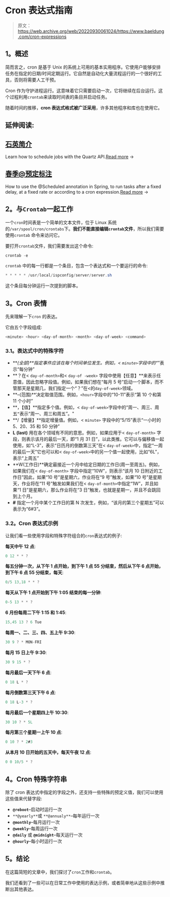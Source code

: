 # Cron 表达式指南

> 原文：<https://web.archive.org/web/20220930061024/https://www.baeldung.com/cron-expressions>

## 1。概述

简而言之，cron 是基于 Unix 的系统上可用的基本实用程序。它使用户能够安排任务在指定的日期/时间定期运行。它自然是自动化大量流程运行的一个很好的工具，否则将需要人工干预。

Cron 作为守护进程运行。这意味着它只需要启动一次，它将继续在后台运行。这个过程利用`crontab`来读取时间表的条目并启动任务。

随着时间的推移，**cron 表达式格式被广泛采用**，许多其他程序和库也在使用它。

## 延伸阅读:

## [石英简介](/web/20220926190646/https://www.baeldung.com/quartz)

Learn how to schedule jobs with the Quartz API.[Read more](/web/20220926190646/https://www.baeldung.com/quartz) →

## [春季@预定标注](/web/20220926190646/https://www.baeldung.com/spring-scheduled-tasks)

How to use the @Scheduled annotation in Spring, to run tasks after a fixed delay, at a fixed rate or according to a cron expression.[Read more](/web/20220926190646/https://www.baeldung.com/spring-scheduled-tasks) →

## 2。与`Crontab`一起工作

一个`cron`时间表是一个简单的文本文件，位于 Linux 系统的`/var/spool/cron/crontabs`下。**我们不能直接编辑`crontab`文件**，所以我们需要使用`crontab` 命令来访问它。

要打开`crontab`文件，我们需要发出这个命令:

```java
crontab -e
```

`crontab` 中的每一行都是一个条目，包含一个表达式和一个要运行的命令:

```java
* * * * * /usr/local/ispconfig/server/server.sh
```

这个条目每分钟运行一次提到的脚本。

## 3。Cron 表情

先来理解一下`cron` 的表达。

它由五个字段组成:

```java
<minute> <hour> <day-of-month> <month> <day-of-week> <command>
```

### 3.1。表达式中的特殊字符

*   ***(全部)**指定事件应该在每个时间单位发生。例如，< `minute>`字段中的“*”表示“每分钟”
*   **？在< `day-of-month>`和< `day-of -week>` 字段中使用【任意】**来表示任意值，因此忽略字段值。例如，如果我们想在“每月 5 号”启动一个脚本，而不管那天是星期几，我们指定一个“？”在<的`day-of-week>`领域。
*   **–(范围)**决定取值范围。例如，`<hour>`字段中的“10-11”表示“第 10 个和第 11 个小时”
*   **，【值】**指定多个值。例如，< `day-of-week>`字段中的“周一、周三、周五`“`表示“周一、周三和周五”。"
*   **/【增量】**指定增量值。例如，< `minute>` 字段中的“5/15”表示“一小时的 5、20、35 和 50 分钟”
*   **L (last)** 用在各个领域有不同的意思。例如，如果应用于< `day-of-month>` 字段，则表示该月的最后一天，即“1 月 31 日”，以此类推。它可以与偏移值一起使用，如“L-3”，表示“日历月的倒数第三天”在< `day-of-week>`中，指定“一周的最后一天”它也可以和< `day-of-week>`中的另一个值一起使用，比如“6L”，表示“上周五”
*   **W(工作日)**确定最接近一个月中给定日期的工作日(周一至周五)。例如，如果我们在< `day-of-month>` 字段中指定“10W”，则表示“该月 10 日附近的工作日”因此，如果“10 号”是星期六，作业将在“9 号”触发，如果“10 号”是星期天，作业将在“11 号”触发如果我们在< `day-of-month>`中指定“1W”，并且如果“1 日”是星期六，那么作业将在“3 日”触发，也就是星期一，并且不会跳回到上个月。
*   **#** 指定一个月中某个工作日的第 N 次发生，例如，“该月的第三个星期五”可以表示为“6#3”。

### 3.2。Cron 表达式示例

让我们看一些使用字段和特殊字符组合的`cron`表达式的例子:

**每天中午 12 点**:

```java
0 12 * * ?
```

**每五分钟一次，从下午 1 点开始，到下午 1 点 55 分结束，然后从下午 6 点开始，到下午 6 点 55 分结束，每天**:

```java
0/5 13,18 * * ?
```

**每天从下午 1 点开始到下午 1:05 结束的每一分钟**:

```java
0-5 13 * * ?
```

**6 月份每周二下午 1:15 和 1:45**:

```java
15,45 13 ? 6 Tue
```

**每周一、二、三、四、五上午 9:30**:

```java
30 9 ? * MON-FRI
```

**每月 15 日上午 9:30**:

```java
30 9 15 * ?
```

**每月最后一天下午 6 点**:

```java
0 18 L * ?
```

**每月倒数第三天下午 6 点**:

```java
0 18 L-3 * ?
```

**每月最后一个星期四上午 10:30**:

```java
30 10 ? * 5L
```

**每月第三个星期一上午 10 点**:

```java
0 10 ? * 2#3
```

**从本月 10 日开始的五天中，每天午夜 12 点**:

```java
0 0 10/5 * ?
```

## 4。Cron 特殊字符串

除了 cron 表达式中指定的字段之外，还支持一些特殊的预定义值，我们可以使用这些值来代替字段:

*   **`@reboot`**–启动时运行一次
*   `**@yearly**`或 `**@annualy**`–每年运行一次
*   **`@monthly`**–每月运行一次
*   **`@weekly`**–每周运行一次
*   **`@daily`** 或 **`@midnight`**–每天运行一次
*   **`@hourly`**–每小时运行一次

## 5。结论

在这篇简短的文章中，我们探讨了`cron`工作和`crontab`。

我们还看到了一些可以在日常工作中使用的表达示例，或者简单地从这些示例中推断出其他表达。